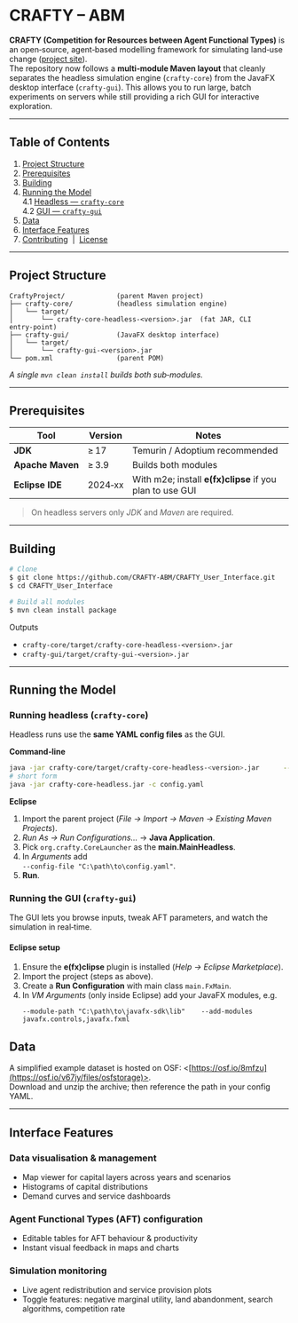# CRAFTY – ABM

**CRAFTY (Competition for Resources between Agent Functional Types)** is an open‑source, agent‑based modelling framework for simulating land‑use change ([project site](https://landchange.imk-ifu.kit.edu/CRAFTY)).  
The repository now follows a **multi‑module Maven layout** that cleanly separates the headless simulation engine (`crafty‑core`) from the JavaFX desktop interface (`crafty‑gui`). This allows you to run large, batch experiments on servers while still providing a rich GUI for interactive exploration.

---

## Table of Contents
1. [Project Structure](#project-structure)  
2. [Prerequisites](#prerequisites)  
3. [Building](#building)  
4. [Running the Model](#running-the-model)  
   4.1 [Headless — `crafty‑core`](#running-headless-crafty-core)  
   4.2 [GUI — `crafty‑gui`](#running-the-gui-crafty-gui)  
5. [Data](#data)  
6. [Interface Features](#interface-features)  
7. [Contributing](#contributing)  |  [License](#license)

---

## Project Structure
```text
CraftyProject/             (parent Maven project)
├── crafty-core/           (headless simulation engine)
│   └── target/
│       └── crafty-core-headless-<version>.jar  (fat JAR, CLI entry‑point)
├── crafty-gui/            (JavaFX desktop interface)
│   └── target/
│       └── crafty-gui-<version>.jar
└── pom.xml                (parent POM)
```
*A single `mvn clean install` builds both sub‑modules.*

---

## Prerequisites
| Tool             | Version | Notes                                                     |
|------------------|---------|-----------------------------------------------------------|
| **JDK**          | ≥ 17    | Temurin / Adoptium recommended                            |
| **Apache Maven** | ≥ 3.9   | Builds both modules                                       |
| **Eclipse IDE**  | 2024‑xx | With m2e; install **e(fx)clipse** if you plan to use GUI  |

> On headless servers only *JDK* and *Maven* are required.

---

## Building
```bash
# Clone
$ git clone https://github.com/CRAFTY-ABM/CRAFTY_User_Interface.git
$ cd CRAFTY_User_Interface

# Build all modules
$ mvn clean install package
```
Outputs
* `crafty-core/target/crafty-core-headless-<version>.jar`
* `crafty-gui/target/crafty-gui-<version>.jar`

---

## Running the Model

### Running headless (`crafty‑core`)
Headless runs use the **same YAML config files** as the GUI.

**Command‑line**
```bash
java -jar crafty-core/target/crafty-core-headless-<version>.jar      --config-file path/to/config.yaml
# short form
java -jar crafty-core-headless.jar -c config.yaml
```

**Eclipse**
1. Import the parent project (*File → Import → Maven → Existing Maven Projects*).
2. *Run As → Run Configurations…* → **Java Application**.
3. Pick `org.crafty.CoreLauncher` as the **main.MainHeadless**.
4. In *Arguments* add  
   `--config-file "C:\path\to\config.yaml"`.
5. **Run**.

### Running the GUI (`crafty‑gui`)
The GUI lets you browse inputs, tweak AFT parameters, and watch the simulation in real‑time.


#### Eclipse setup
1. Ensure the **e(fx)clipse** plugin is installed (*Help → Eclipse Marketplace*).
2. Import the project (steps as above).
3. Create a **Run Configuration** with main class `main.FxMain`.
4. In *VM Arguments* (only inside Eclipse) add your JavaFX modules, e.g.
   ```
   --module-path "C:\path\to\javafx-sdk\lib"    --add-modules javafx.controls,javafx.fxml
   ```

## Data
A simplified example dataset is hosted on OSF: <[https://osf.io/8mfzu](https://osf.io/v67jy/files/osfstorage)>.  
Download and unzip the archive; then reference the path in your config YAML.

---

## Interface Features
### Data visualisation & management
* Map viewer for capital layers across years and scenarios
* Histograms of capital distributions
* Demand curves and service dashboards

### Agent Functional Types (AFT) configuration
* Editable tables for AFT behaviour & productivity
* Instant visual feedback in maps and charts

### Simulation monitoring
* Live agent redistribution and service provision plots
* Toggle features: negative marginal utility, land abandonment, search algorithms, competition rate
